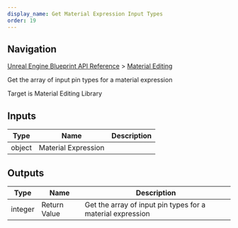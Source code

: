 ```yaml
---
display_name: Get Material Expression Input Types
order: 19
---
```

## Navigation

[Unreal Engine Blueprint API Reference](https://dev.epicgames.com/documentation/en-us/unreal-engine/BlueprintAPI) > [Material Editing](https://dev.epicgames.com/documentation/en-us/unreal-engine/BlueprintAPI/MaterialEditing)

Get the array of input pin types for a material expression

Target is Material Editing Library

## Inputs

| Type | Name | Description |
| --- | --- | --- |
| object | Material Expression |  |

## Outputs

| Type | Name | Description |
| --- | --- | --- |
| integer | Return Value | Get the array of input pin types for a material expression |

